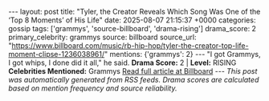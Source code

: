 --- layout: post title: "Tyler, the Creator Reveals Which Song Was One of the ‘Top 8 Moments’ of His Life" date: 2025-08-07 21:15:37 +0000 categories: gossip tags: ['grammys', 'source-billboard', 'drama-rising'] drama_score: 2 primary_celebrity: grammys source: billboard source_url: "https://www.billboard.com/music/rb-hip-hop/tyler-the-creator-top-life-moment-clipse-1236038961/" mentions: {'grammys': 2} --- "I got Grammys, I got whips, I done did it all," he said. **Drama Score:** 2 | **Level:** RISING **Celebrities Mentioned:** Grammys [Read full article at Billboard](https://www.billboard.com/music/rb-hip-hop/tyler-the-creator-top-life-moment-clipse-1236038961/) --- *This post was automatically generated from RSS feeds. Drama scores are calculated based on mention frequency and source reliability.*